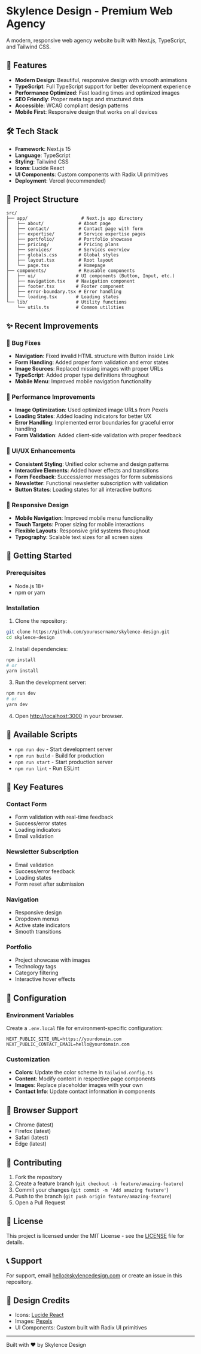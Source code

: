 # Skylence Design - Premium Web Agency

A modern, responsive web agency website built with Next.js, TypeScript, and Tailwind CSS.

## 🚀 Features

- **Modern Design**: Beautiful, responsive design with smooth animations
- **TypeScript**: Full TypeScript support for better development experience
- **Performance Optimized**: Fast loading times and optimized images
- **SEO Friendly**: Proper meta tags and structured data
- **Accessible**: WCAG compliant design patterns
- **Mobile First**: Responsive design that works on all devices

## 🛠️ Tech Stack

- **Framework**: Next.js 15
- **Language**: TypeScript
- **Styling**: Tailwind CSS
- **Icons**: Lucide React
- **UI Components**: Custom components with Radix UI primitives
- **Deployment**: Vercel (recommended)

## 📁 Project Structure

```
src/
├── app/                    # Next.js app directory
│   ├── about/             # About page
│   ├── contact/           # Contact page with form
│   ├── expertise/         # Service expertise pages
│   ├── portfolio/         # Portfolio showcase
│   ├── pricing/           # Pricing plans
│   ├── services/          # Services overview
│   ├── globals.css        # Global styles
│   ├── layout.tsx         # Root layout
│   └── page.tsx           # Homepage
├── components/            # Reusable components
│   ├── ui/               # UI components (Button, Input, etc.)
│   ├── navigation.tsx    # Navigation component
│   ├── footer.tsx        # Footer component
│   ├── error-boundary.tsx # Error handling
│   └── loading.tsx       # Loading states
└── lib/                  # Utility functions
    └── utils.ts          # Common utilities
```

## ✨ Recent Improvements

### 🐛 Bug Fixes
- **Navigation**: Fixed invalid HTML structure with Button inside Link
- **Form Handling**: Added proper form validation and error states
- **Image Sources**: Replaced missing images with proper URLs
- **TypeScript**: Added proper type definitions throughout
- **Mobile Menu**: Improved mobile navigation functionality

### 🚀 Performance Improvements
- **Image Optimization**: Used optimized image URLs from Pexels
- **Loading States**: Added loading indicators for better UX
- **Error Handling**: Implemented error boundaries for graceful error handling
- **Form Validation**: Added client-side validation with proper feedback

### 🎨 UI/UX Enhancements
- **Consistent Styling**: Unified color scheme and design patterns
- **Interactive Elements**: Added hover effects and transitions
- **Form Feedback**: Success/error messages for form submissions
- **Newsletter**: Functional newsletter subscription with validation
- **Button States**: Loading states for all interactive buttons

### 📱 Responsive Design
- **Mobile Navigation**: Improved mobile menu functionality
- **Touch Targets**: Proper sizing for mobile interactions
- **Flexible Layouts**: Responsive grid systems throughout
- **Typography**: Scalable text sizes for all screen sizes

## 🚀 Getting Started

### Prerequisites
- Node.js 18+ 
- npm or yarn

### Installation

1. Clone the repository:
```bash
git clone https://github.com/yourusername/skylence-design.git
cd skylence-design
```

2. Install dependencies:
```bash
npm install
# or
yarn install
```

3. Run the development server:
```bash
npm run dev
# or
yarn dev
```

4. Open [http://localhost:3000](http://localhost:3000) in your browser.

## 📝 Available Scripts

- `npm run dev` - Start development server
- `npm run build` - Build for production
- `npm run start` - Start production server
- `npm run lint` - Run ESLint

## 🎯 Key Features

### Contact Form
- Form validation with real-time feedback
- Success/error states
- Loading indicators
- Email validation

### Newsletter Subscription
- Email validation
- Success/error feedback
- Loading states
- Form reset after submission

### Navigation
- Responsive design
- Dropdown menus
- Active state indicators
- Smooth transitions

### Portfolio
- Project showcase with images
- Technology tags
- Category filtering
- Interactive hover effects

## 🔧 Configuration

### Environment Variables
Create a `.env.local` file for environment-specific configuration:

```env
NEXT_PUBLIC_SITE_URL=https://yourdomain.com
NEXT_PUBLIC_CONTACT_EMAIL=hello@yourdomain.com
```

### Customization
- **Colors**: Update the color scheme in `tailwind.config.ts`
- **Content**: Modify content in respective page components
- **Images**: Replace placeholder images with your own
- **Contact Info**: Update contact information in components

## 📱 Browser Support

- Chrome (latest)
- Firefox (latest)
- Safari (latest)
- Edge (latest)

## 🤝 Contributing

1. Fork the repository
2. Create a feature branch (`git checkout -b feature/amazing-feature`)
3. Commit your changes (`git commit -m 'Add amazing feature'`)
4. Push to the branch (`git push origin feature/amazing-feature`)
5. Open a Pull Request

## 📄 License

This project is licensed under the MIT License - see the [LICENSE](LICENSE) file for details.

## 📞 Support

For support, email hello@skylencedesign.com or create an issue in this repository.

## 🎨 Design Credits

- Icons: [Lucide React](https://lucide.dev/)
- Images: [Pexels](https://www.pexels.com/)
- UI Components: Custom built with Radix UI primitives

---

Built with ❤️ by Skylence Design
